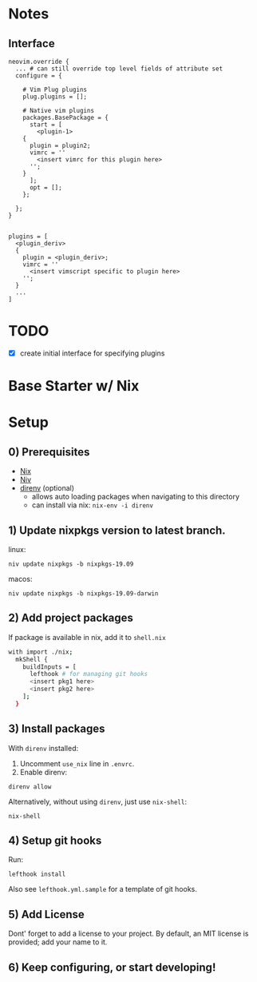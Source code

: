 # Notes


## Interface
```
neovim.override {
  ... # can still override top level fields of attribute set
  configure = {

    # Vim Plug plugins
    plug.plugins = [];

    # Native vim plugins
    packages.BasePackage = {
      start = [
        <plugin-1>
	{
	  plugin = plugin2;
	  vimrc = ''
	    <insert vimrc for this plugin here>
	  '';
	}
      ];
      opt = [];
    };

  };
}


```


```
plugins = [
  <plugin_deriv>
  {
    plugin = <plugin_deriv>;
    vimrc = ''
      <insert vimscript specific to plugin here>
    '';
  }
  ...
]

```



# TODO
- [x] create initial interface for specifying plugins




# Base Starter w/ Nix

# Setup
## 0) Prerequisites

- [Nix](https://nixos.org/nix/)
- [Niv](https://github.com/nmattia/niv)
- [direnv](https://github.com/direnv/direnv) (optional) 
  - allows auto loading packages when navigating to this directory
  - can install via nix: `nix-env -i direnv`


## 1) Update nixpkgs version to latest branch.
linux:
```
niv update nixpkgs -b nixpkgs-19.09
```

macos:
```
niv update nixpkgs -b nixpkgs-19.09-darwin
```

## 2) Add project packages
If package is available in nix, add it to `shell.nix`
```bash
with import ./nix;
  mkShell { 
    buildInputs = [ 
      lefthook # for managing git hooks
      <insert pkg1 here>
      <insert pkg2 here>
    ];
  }
```


## 3) Install packages 
With `direnv` installed:
1. Uncomment `use_nix` line in `.envrc`.
2. Enable direnv:
```
direnv allow
```

Alternatively, without using `direnv`,  just use `nix-shell`:
```
nix-shell
```

## 4) Setup git hooks
Run:
```
lefthook install
```
Also see `lefthook.yml.sample` for a template of git hooks.

## 5) Add License
Dont' forget to add a license to your project.  By default, an MIT license is provided; add your name to it.


## 6) Keep configuring, or start developing!


